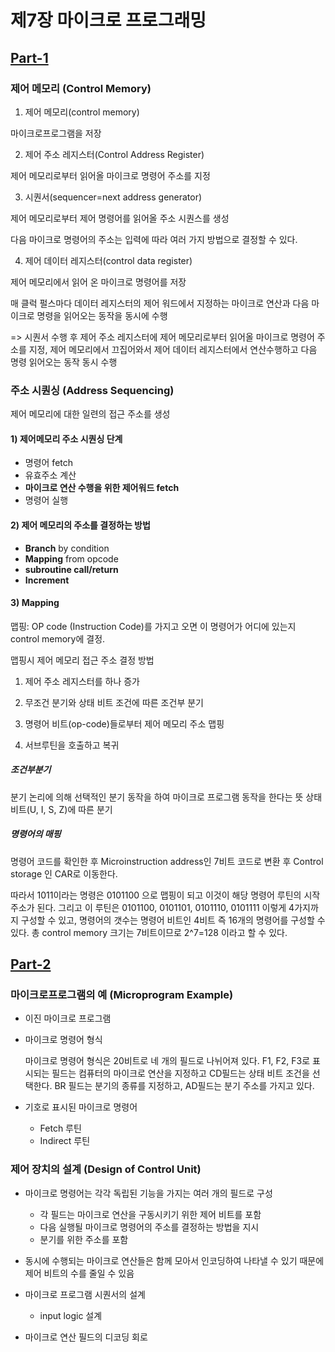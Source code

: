 # 제7장 마이크로 프로그래밍

## [Part-1](https://www.youtube.com/watch?v=nhJ1prbfmuE&list=PLc8fQ-m7b1hCHTT7VH2oo0Ng7Et096dYc&index=16)

### 제어 메모리 (Control Memory)

1. 제어 메모리(control memory)

마이크로프로그램을 저장

2. 제어 주소 레지스터(Control Address Register)

제어 메모리로부터 읽어올 마이크로 명령어 주소를 지정

3. 시퀀서(sequencer=next address generator)

제어 메모리로부터 제어 명령어를 읽어올 주소 시퀀스를 생성

다음 마이크로 명령어의 주소는 입력에 따라 여러 가지 방법으로 결정할 수 있다.

4. 제어 데이터 레지스터(control data register)

제어 메모리에서 읽어 온 마이크로 명령어를 저장

매 클럭 펄스마다 데이터 레지스터의 제어 워드에서 지정하는 마이크로 연산과 다음 마이크로 명령을 읽어오는 동작을 동시에 수행

 => 시퀀서 수행 후 제어 주소 레지스터에 제어 메모리로부터 읽어올 마이크로 명령어 주소를 지정,  제어 메모리에서 끄집어와서 제어 데이터 레지스터에서 연산수행하고 다음 명령 읽어오는 동작 동시 수행



### 주소 시퀀싱 (Address Sequencing)

제어 메모리에 대한 일련의 접근 주소를 생성



#### 1) 제어메모리 주소 시퀀싱 단계

- 명령어 fetch
- 유효주소 계산
- **마이크로 연산 수행을 위한 제어워드 fetch**
- 명령어 실행



#### 2) 제어 메모리의 주소를 결정하는 방법

- **Branch** by condition
- **Mapping** from opcode
- **subroutine call/return**
- **Increment**



#### 3) Mapping

맵핑: OP code (Instruction Code)를 가지고 오면 이 명령어가 어디에 있는지 control memory에 결정. 

맵핑시 제어 메모리 접근 주소 결정 방법

1. 제어 주소 레지스터를 하나 증가

2. 무조건 분기와 상태 비트 조건에 따른 조건부 분기

3. 명령어 비트(op-code)들로부터 제어 메모리 주소 맵핑

4. 서브루틴을 호출하고 복귀



##### 조건부분기

분기 논리에 의해 선택적인 분기 동작을 하여 마이크로 프로그램 동작을 한다는 뜻 상태비트(U, I, S, Z)에 따른 분기



##### 명령어의 매핑

명령어 코드를 확인한 후 Microinstruction address인 7비트 코드로 변환 후 Control storage 인 CAR로 이동한다.

따라서 1011이라는 명령은 0101100 으로 맵핑이 되고 이것이 해당 명령어 루틴의 시작 주소가 된다. 그리고 이 루틴은 0101100, 0101101, 0101110, 0101111 이렇게 4가지까지 구성할 수 있고, 명령어의 갯수는 명령어 비트인 4비트 즉 16개의 명령어를 구성할 수 있다. 총 control memory 크기는 7비트이므로 2^7=128 이라고 할 수 있다. 



## [Part-2](https://www.youtube.com/watch?v=lBNXUYRcDHc&list=PLc8fQ-m7b1hCHTT7VH2oo0Ng7Et096dYc&index=17)

### 마이크로프로그램의 예 (Microprogram Example)

- 이진 마이크로 프로그램

- 마이크로 명령어 형식

  마이크로 명령어 형식은 20비트로 네 개의 필드로 나뉘어져 있다. F1, F2, F3로 표시되는 필드는 컴퓨터의 마이크로 연산을 지정하고 CD필드는 상태 비트 조건을 선택한다. BR 필드는 분기의 종류를 지정하고, AD필드는 분기 주소를 가지고 있다. 

- 기호로 표시된 마이크로 명령어

  - Fetch 루틴
  - Indirect 루틴



### 제어 장치의 설계 (Design of Control Unit)

- 마이크로 명령어는 각각 독립된 기능을 가지는 여러 개의 필드로 구성
  - 각 필드는 마이크로 연산을 구동시키기 위한 제어 비트를 포함
  - 다음 실행될 마이크로 명령어의 주소를 결정하는 방법을 지시
  - 분기를 위한 주소를 포함

- 동시에 수행되는 마이크로 연산들은 함께 모아서 인코딩하여 나타낼 수 있기 때문에 제어 비트의 수를 줄일 수 있음



- 마이크로 프로그램 시퀀서의 설계
  - input logic 설계
- 마이크로 연산 필드의 디코딩 회로

